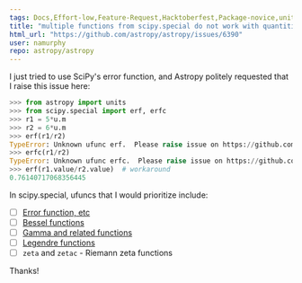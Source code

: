 ```yaml
---
tags: Docs,Effort-low,Feature-Request,Hacktoberfest,Package-novice,units
title: "multiple functions from scipy.special do not work with quantities"
html_url: "https://github.com/astropy/astropy/issues/6390"
user: namurphy
repo: astropy/astropy
---
```


I just tried to use SciPy's error function, and Astropy politely requested that I raise this issue here:
```Python
>>> from astropy import units
>>> from scipy.special import erf, erfc
>>> r1 = 5*u.m
>>> r2 = 6*u.m
>>> erf(r1/r2)
TypeError: Unknown ufunc erf.  Please raise issue on https://github.com/astropy/astropy
>>> erfc(r1/r2)
TypeError: Unknown ufunc erfc.  Please raise issue on https://github.com/astropy/astropy
>>> erf(r1.value/r2.value)  # workaround
0.76140717068356445
```
In scipy.special, ufuncs that I would prioritize include:
- [ ] [Error function, etc](https://docs.scipy.org/doc/scipy/reference/special.html#error-function-and-fresnel-integrals)
- [ ] [Bessel functions](https://docs.scipy.org/doc/scipy/reference/special.html#bessel-functions)
- [ ] [Gamma and related functions](https://docs.scipy.org/doc/scipy/reference/special.html#gamma-and-related-functions)
- [ ] [Legendre functions](https://docs.scipy.org/doc/scipy/reference/special.html#legendre-functions)
- [ ] `zeta` and `zetac` - Riemann zeta functions

Thanks!